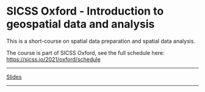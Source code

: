 # SICSS Oxford - Introduction to geospatial data and analysis

This is a short-course on spatial data preparation and spatial data analysis. 

The course is part of SICSS Oxford, see the full schedule here: https://sicss.io/2021/oxford/schedule

---

[Slides](https://ruettenauer.github.io/SICSS-Spatial/index.html)

---

